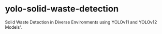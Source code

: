# yolo-solid-waste-detection
Solid Waste Detection in Diverse Environments using YOLOv11 and YOLOv12 Models'.
